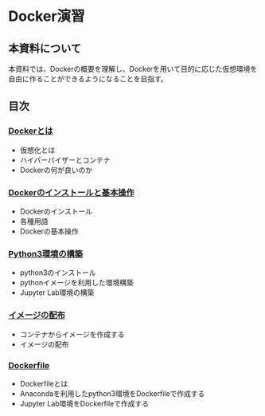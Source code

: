 # Docker演習

## 本資料について
本資料では、Dockerの概要を理解し、Dockerを用いて目的に応じた仮想環境を自由に作ることができるようになることを目指す。

## 目次

### [Dockerとは](wid/README.md)

 * 仮想化とは
 * ハイパーバイザーとコンテナ
 * Dockerの何が良いのか

### [Dockerのインストールと基本操作](stp/README.md)

 * Dockerのインストール
 * 各種用語
 * Dockerの基本操作

 ### [Python3環境の構築](python/README.md)

 * python3のインストール
 * pythonイメージを利用した環境構築
 * Jupyter Lab環境の構築

 ### [イメージの配布](distimg/README.md)

 * コンテナからイメージを作成する
 * イメージの配布

 ### [Dockerfile](dfile/README.md)

 * Dockerfileとは
 * Anacondaを利用したpython3環境をDockerfileで作成する
 * Jupyter Lab環境をDockerfileで作成する
